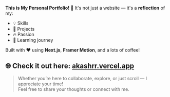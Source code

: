 **This is My Personal Portfolio!**  🚀
It's not just a website — it's a **reflection** of my:

- 💡 Skills  
- 🔧 Projects  
- 🔥 Passion  
- 🧠 Learning journey

Built with ❤️ using **Next.js**, **Framer Motion**, and a lots of coffee!

## 🌐 Check it out here: [akashrr.vercel.app](https://akashrr.vercel.app)

> Whether you’re here to collaborate, explore, or just scroll — I appreciate your time!  
Feel free to share your thoughts or connect with me.
